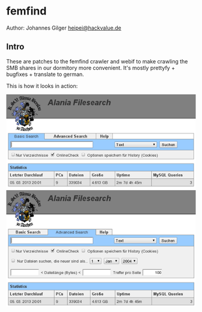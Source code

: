 femfind
=======

Author: Johannes Gilger <heipei@hackvalue.de>

Intro
-----

These are patches to the femfind crawler and webif to make crawling the SMB
shares in our dormitory more convenient. It's mostly prettyfy + bugfixes +
translate to german.

This is how it looks in action:

![femfind1](https://github.com/heipei/femfind/raw/master/doc/femfind1.png)
![femfind2](https://github.com/heipei/femfind/raw/master/doc/femfind2.png)

